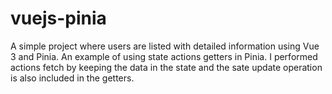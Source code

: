 # vuejs-pinia

 A simple project where users are listed with detailed information using Vue 3 and Pinia.  An example of using state actions getters in Pinia. I performed actions fetch by keeping the data in the state and the sate update operation is also included in the getters.
